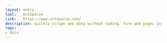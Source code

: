 ```yaml
---
layout: entry
tool:	Octoparse
link:	https://www.octoparse.com/
description: quickly scrape web data without coding. Turn web pages into structured spreadsheets within clicks
tags:
- data
---
```

